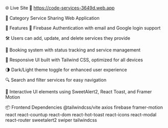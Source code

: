 

🌐 Live Site
🔗 https://code-services-3649d.web.app

📂 Category
Service Sharing Web Application

🚀 Features
🔐 Firebase Authentication with email and Google login support

🛠️ Users can add, update, and delete services they provide

📅 Booking system with status tracking and service management

🎨 Responsive UI built with Tailwind CSS, optimized for all devices

🌗 Dark/Light theme toggle for enhanced user experience

🔍 Search and filter services for easy navigation

💬 Interactive UI elements using SweetAlert2, React Toast, and Framer Motion

📦 Frontend Dependencies
@tailwindcss/vite
axios
firebase
framer-motion
react
react-countup
react-dom
react-hot-toast
react-icons
react-modal
react-router
sweetalert2
swiper
tailwindcss

